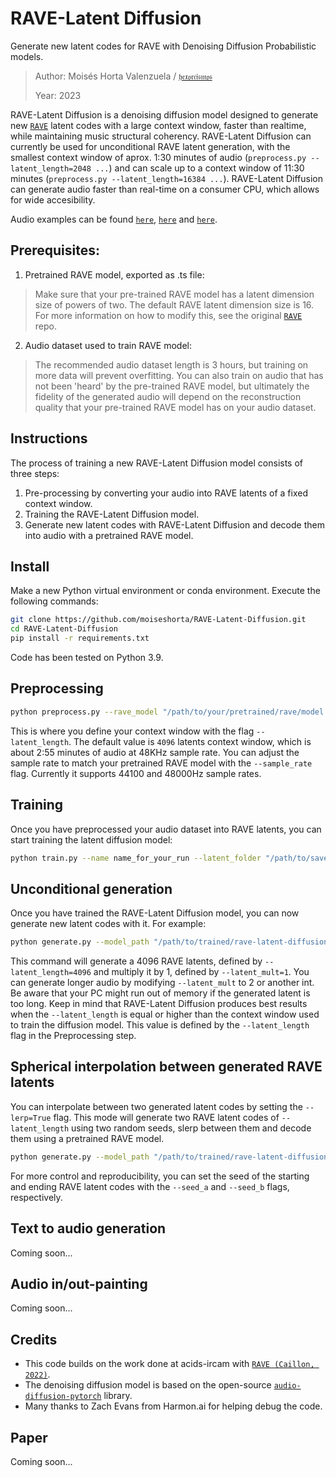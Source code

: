 # RAVE-Latent Diffusion
Generate new latent codes for RAVE with Denoising Diffusion Probabilistic models.

> Author: Moisés Horta Valenzuela / [`𝔥𝔢𝔵𝔬𝔯𝔠𝔦𝔰𝔪𝔬𝔰`](https://twitter.com/hexorcismos)
> 
> Year: 2023

RAVE-Latent Diffusion is a denoising diffusion model designed to generate new [`RAVE`](https://github.com/acids-ircam/RAVE) latent codes with a large context window, faster than realtime, while maintaining music structural coherency. RAVE-Latent Diffusion can currently be used for unconditional RAVE latent generation, with the smallest context window of aprox. 1:30 minutes of audio (```preprocess.py --latent_length=2048 ...```) and can scale up to a context window of 11:30 minutes (```preprocess.py --latent_length=16384 ...```).
RAVE-Latent Diffusion can generate audio faster than real-time on a consumer CPU, which allows for wide accesibility.

Audio examples can be found [`here`](https://soundcloud.com/h-e-x-o-r-c-i-s-m-o-s/rave-latentdiffusion_unconditionalgeneration_seed2805182108), [`here`](https://soundcloud.com/h-e-x-o-r-c-i-s-m-o-s/rave-latent-diffusion_unconditionalgeneration_seed3069861997) and [`here`](https://soundcloud.com/h-e-x-o-r-c-i-s-m-o-s/s-1).

## Prerequisites:

1) Pretrained RAVE model, exported as .ts file:
> Make sure that your pre-trained RAVE model has a latent dimension size of powers of two. The default RAVE latent dimension size is 16. For more information on how to modify this, see the original [`RAVE`](https://github.com/acids-ircam/RAVE) repo.

2) Audio dataset used to train RAVE model: 
> The recommended audio dataset length is 3 hours, but training on more data will prevent overfitting. You can also train on audio that has not been 'heard' by the pre-trained RAVE model, but ultimately the fidelity of the generated audio will depend on the reconstruction quality that your pre-trained RAVE model has on your audio dataset.

## Instructions

The process of training a new RAVE-Latent Diffusion model consists of three steps:
1) Pre-processing by converting your audio into RAVE latents of a fixed context window.
2) Training the RAVE-Latent Diffusion model.
3) Generate new latent codes with RAVE-Latent Diffusion and decode them into audio with a pretrained RAVE model.

## Install

Make a new Python virtual environment or conda environment. 
Execute the following commands:

```bash
git clone https://github.com/moiseshorta/RAVE-Latent-Diffusion.git
cd RAVE-Latent-Diffusion
pip install -r requirements.txt
```
Code has been tested on Python 3.9.

## Preprocessing

```bash
python preprocess.py --rave_model "/path/to/your/pretrained/rave/model.ts" --audio_folder "/path/to/your/audio/dataset" --latent_length 4096 --latent_folder "/path/to/save/encoded/rave/latents"
```
This is where you define your context window with the flag ```--latent_length```. The default value is ```4096``` latents context window, which is about 2:55 minutes of audio at 48KHz sample rate.
You can adjust the sample rate to match your pretrained RAVE model with the  ```--sample_rate``` flag. Currently it supports 44100 and 48000Hz sample rates.

## Training

Once you have preprocessed your audio dataset into RAVE latents, you can start training the latent diffusion model:

```bash
python train.py --name name_for_your_run --latent_folder "/path/to/saved/encoded/rave/latents" --save_out_path "/path/to/save/rave-latent-diffusion/checkpoints"
```

## Unconditional generation

Once you have trained the RAVE-Latent Diffusion model, you can now generate new latent codes with it. For example:

```bash
python generate.py --model_path "/path/to/trained/rave-latent-diffusion/model.pt" --rave_model "/path/to/your/pretrained/rave/model.ts" --diffusion_steps 100 --seed 664 --output_path "/path/to/save/generated/audio" --latent_length 4096 --latent_mult 1
```
This command will generate a 4096 RAVE latents, defined by ```--latent_length=4096``` and multiply it by 1, defined by ```--latent_mult=1```. You can generate longer audio by modifying ```--latent_mult``` to 2 or another int. Be aware that your PC might run out of memory if the generated latent is too long. 
Keep in mind that RAVE-Latent Diffusion produces best results when the ```--latent_length``` is equal or higher than the context window used to train the diffusion model. This value is defined by the ```--latent_length``` flag in the Preprocessing step.

## Spherical interpolation between generated RAVE latents

You can interpolate between two generated latent codes by setting the ```--lerp=True``` flag. This mode will generate two RAVE latent codes of ```--latent_length``` using two random seeds, slerp between them and decode them using a pretrained RAVE model.

```bash
python generate.py --model_path "/path/to/trained/rave-latent-diffusion/model.pt" --rave_model "/path/to/your/pretrained/rave/model.ts" --lerp True --diffusion_steps 100 --seed 664 --output_path "/path/to/save/generated/audio" --latent_length 4096 --latent_mult 1
```
For more control and reproducibility, you can set the seed of the starting and ending RAVE latent codes with the ```--seed_a``` and ```--seed_b``` flags, respectively. 

## Text to audio generation

Coming soon...

## Audio in/out-painting

Coming soon...

## Credits

- This code builds on the work done at acids-ircam with [`RAVE (Caillon, 2022)`](https://arxiv.org/abs/2111.05011).
- The denoising diffusion model is based on the open-source [`audio-diffusion-pytorch`](https://github.com/archinetai/audio-diffusion-pytorch) library.
- Many thanks to Zach Evans from Harmon.ai for helping debug the code.

## Paper
Coming soon...

